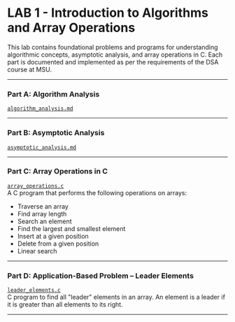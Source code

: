 # LAB 1 - Introduction to Algorithms and Array Operations

This lab contains foundational problems and programs for understanding algorithmic concepts, asymptotic analysis, and array operations in C. Each part is documented and implemented as per the requirements of the DSA course at MSU.

---

### Part A: Algorithm Analysis
[`algorithm_analysis.md`](./algorithm_analysis.md)  
  
---

### Part B: Asymptotic Analysis
[`asymptotic_analysis.md`](./asymptotic_analysis.md)  
  
---

### Part C: Array Operations in C
[`array_operations.c`](./array_operations.c)  
  A C program that performs the following operations on arrays:
  - Traverse an array
  - Find array length
  - Search an element
  - Find the largest and smallest element
  - Insert at a given position
  - Delete from a given position
  - Linear search


---

### Part D: Application-Based Problem – Leader Elements
[`leader_elements.c`](./leader_elements.c)  
  C program to find all "leader" elements in an array. An element is a leader if it is greater than all elements to its right.
  
  
---


